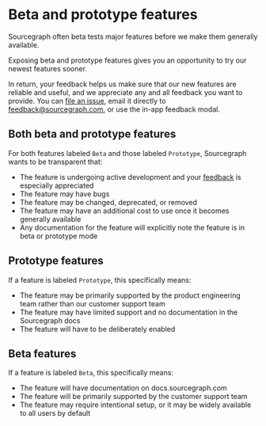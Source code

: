 # Beta and prototype features

Sourcegraph often beta tests major features before we make them generally available. 

Exposing beta and prototype features gives you an opportunity to try our newest features sooner.

In return, your feedback helps us make sure that our new features are reliable and useful, and we appreciate any and all feedback you want to provide. You can [file an issue](https://github.com/sourcegraph/sourcegraph/issues/new/choose), email it directly to [feedback@sourcegraph.com](mailto:feedback@sourcegraph.com), or use the in-app feedback modal. 

## **Both** beta and prototype features

For both features labeled `Beta` and those labeled `Prototype`, Sourcegraph wants to be transparent that:  

- The feature is undergoing active development and your [feedback](mailto:feedback@sourcegraph.com) is especially appreciated
- The feature may have bugs
- The feature may be changed, deprecated, or removed
- The feature may have an additional cost to use once it becomes generally available 
- Any documentation for the feature will explicitly note the feature is in beta or prototype mode

## Prototype features

If a feature is labeled `Prototype`, this specifically means: 

- The feature may be primarily supported by the product engineering team rather than our customer support team
- The feature may have limited support and no documentation in the Sourcegraph docs
- The feature will have to be deliberately enabled

## Beta features

If a feature is labeled `Beta`, this specifically means: 

- The feature will have documentation on docs.sourcegraph.com
- The feature will be primarily supported by the customer support team
- The feature may require intentional setup, or it may be widely available to all users by default 
